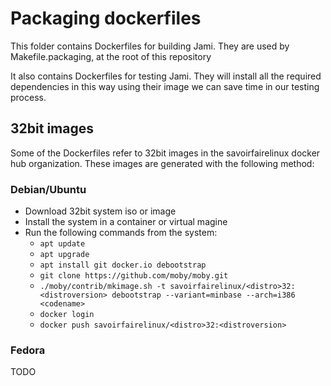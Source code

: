 # Packaging dockerfiles

This folder contains Dockerfiles for building Jami. They are used by
Makefile.packaging, at the root of this repository

It also contains Dockerfiles for testing Jami. They will install all the required dependencies in this way using their image we can save time in our testing process.

## 32bit images

Some of the Dockerfiles refer to 32bit images in the savoirfairelinux docker
hub organization. These images are generated with the following method:


### Debian/Ubuntu

- Download 32bit system iso or image
- Install the system in a container or virtual magine
- Run the following commands from the system:
    * `apt update`
    * `apt upgrade`
    * `apt install git docker.io debootstrap`
    * `git clone https://github.com/moby/moby.git`
    * `./moby/contrib/mkimage.sh -t savoirfairelinux/<distro>32:<distroversion> debootstrap --variant=minbase --arch=i386 <codename>`
    * `docker login`
    * `docker push savoirfairelinux/<distro>32:<distroversion>`

### Fedora

TODO
